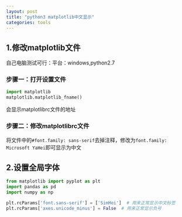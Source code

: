 ```yaml
---
layout: post
title: "python3 matplotlib中文显示"
categories: tools
---
```



## 1.修改matplotlib文件
自己电脑测试可行：平台：windows,python2.7
### 步骤一：打开设置文件


```python
import matplotlib
matplotlib.matplotlib_fname()
```
会显示matplotlibrc文件的地址

### 步骤二：修改matplotlibrc文件
将文件中的`#font.family: sans-serif`去掉注释，修改为`font.family: Microsoft YaHei`即可显示为中文

## 2.设置全局字体
```python
from matplotlib import pyplot as plt
import pandas as pd
import numpy as np

plt.rcParams['font.sans-serif'] = ['SimHei']  # 用来正常显示中文标签
plt.rcParams['axes.unicode_minus'] = False  # 用来正常显示负号

```
